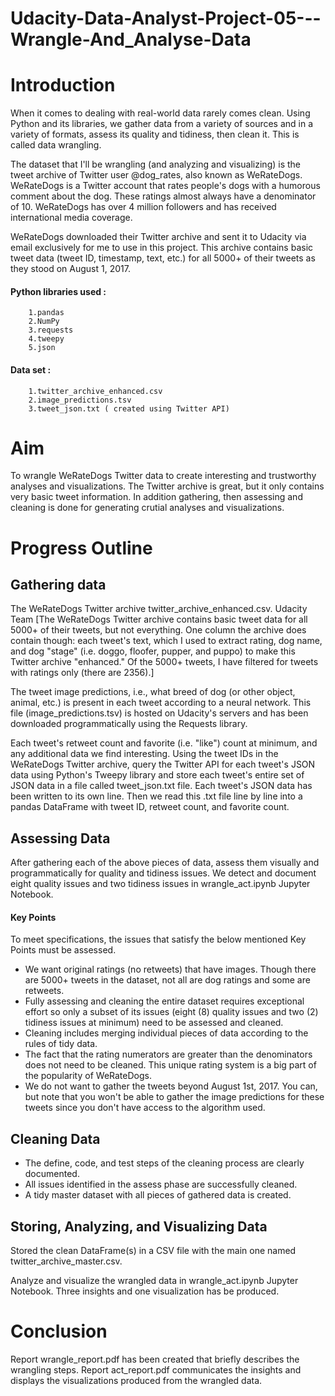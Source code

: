 # Udacity-Data-Analyst-Project-05---Wrangle-And_Analyse-Data

# Introduction

When it comes to dealing with real-world data rarely comes clean. Using Python and its libraries, we gather data from a variety of sources and in a variety of formats, assess its quality and tidiness, then clean it. This is called data wrangling.

The dataset that I'll be wrangling (and analyzing and visualizing) is the tweet archive of Twitter user @dog_rates, also known as WeRateDogs. WeRateDogs is a Twitter account that rates people's dogs with a humorous comment about the dog. These ratings almost always have a denominator of 10. WeRateDogs has over 4 million followers and has received international media coverage.

WeRateDogs downloaded their Twitter archive and sent it to Udacity via email exclusively for me to use in this project. This archive contains basic tweet data (tweet ID, timestamp, text, etc.) for all 5000+ of their tweets as they stood on August 1, 2017.


#### Python libraries used : 
		1.pandas
		2.NumPy
		3.requests
		4.tweepy
		5.json

#### Data set :
		1.twitter_archive_enhanced.csv
		2.image_predictions.tsv
		3.tweet_json.txt ( created using Twitter API)


# Aim

To wrangle WeRateDogs Twitter data to create interesting and trustworthy analyses and visualizations. The Twitter archive is great, but it only contains very basic tweet information. In addition gathering, then assessing and cleaning is done for generating crutial analyses and visualizations.

# Progress Outline

## Gathering data

The WeRateDogs Twitter archive twitter_archive_enhanced.csv. Udacity Team [The WeRateDogs Twitter archive contains basic tweet data for all 5000+ of their tweets, but not everything. One column the archive does contain though: each tweet's text, which I used to extract rating, dog name, and dog "stage" (i.e. doggo, floofer, pupper, and puppo) to make this Twitter archive "enhanced." Of the 5000+ tweets, I have filtered for tweets with ratings only (there are 2356).]

The tweet image predictions, i.e., what breed of dog (or other object, animal, etc.) is present in each tweet according to a neural network. This file (image_predictions.tsv) is hosted on Udacity's servers and has been downloaded programmatically using the Requests library.

Each tweet's retweet count and favorite (i.e. "like") count at minimum, and any additional data we find interesting. Using the tweet IDs in the WeRateDogs Twitter archive, query the Twitter API for each tweet's JSON data using Python's Tweepy library and store each tweet's entire set of JSON data in a file called tweet_json.txt file. Each tweet's JSON data has been written to its own line. Then we read this .txt file line by line into a pandas DataFrame with tweet ID, retweet count, and favorite count.
	
## Assessing Data

After gathering each of the above pieces of data, assess them visually and programmatically for quality and tidiness issues. We detect and document eight quality issues and two tidiness issues in wrangle_act.ipynb Jupyter Notebook. 


#### Key Points

To meet specifications, the issues that satisfy the below mentioned Key Points must be assessed.

- We want original ratings (no retweets) that have images. Though there are 5000+ tweets in the dataset, not all are dog ratings and some are retweets.
- Fully assessing and cleaning the entire dataset requires exceptional effort so only a subset of its issues (eight (8) quality issues and two (2) tidiness issues at minimum) need to be assessed and cleaned.
- Cleaning includes merging individual pieces of data according to the rules of tidy data.
- The fact that the rating numerators are greater than the denominators does not need to be cleaned. This unique rating system is a big part of the popularity of WeRateDogs.
- We do not want to gather the tweets beyond August 1st, 2017. You can, but note that you won't be able to gather the image predictions for these tweets since you don't have access to the algorithm used.




## Cleaning Data

- The define, code, and test steps of the cleaning process are clearly documented.
- All issues identified in the assess phase are successfully cleaned.
- A tidy master dataset with all pieces of gathered data is created.


## Storing, Analyzing, and Visualizing Data

Stored the clean DataFrame(s) in a CSV file with the main one named twitter_archive_master.csv.

Analyze and visualize the wrangled data in wrangle_act.ipynb Jupyter Notebook. Three insights and one visualization has be produced.


# Conclusion

Report wrangle_report.pdf has been created that briefly describes the wrangling steps.
Report act_report.pdf communicates the insights and displays the visualizations produced from the wrangled data.


